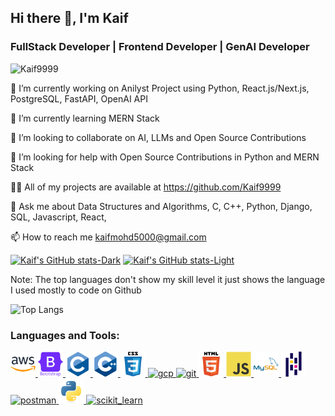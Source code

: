 ## Hi there 👋, I'm Kaif
### FullStack Developer | Frontend Developer | GenAI Developer

<p align="left"> <img src="https://komarev.com/ghpvc/?username=Kaif9999&label=Profile%20views&color=0e75b6&style=flat" alt="Kaif9999" /> </p>

🔭 I’m currently working on Anilyst Project using Python, React.js/Next.js, PostgreSQL, FastAPI, OpenAI API

🌱 I’m currently learning MERN Stack 

👯 I’m looking to collaborate on AI, LLMs and Open Source Contributions

🤝 I’m looking for help with Open Source Contributions in Python and MERN Stack

👨‍💻 All of my projects are available at https://github.com/Kaif9999

💬 Ask me about Data Structures and Algorithms, C, C++, Python, Django, SQL, Javascript, React, 

📫 How to reach me kaifmohd5000@gmail.com

[![Kaif's GitHub stats-Dark](https://github-readme-stats.vercel.app/api?username=Kaif9999&show_icons=true&theme=dark#gh-dark-mode-only)](https://github.com/Kaif9999/github-readme-stats#gh-dark-mode-only)
[![Kaif's GitHub stats-Light](https://github-readme-stats.vercel.app/api?username=Kaif9999&show_icons=true&theme=default#gh-light-mode-only)](https://github.com/Kaif9999/github-readme-stats#gh-light-mode-only)

Note: The top languages don't show my skill level it just shows the language I used mostly to code on Github

![Top Langs](https://github-readme-stats.vercel.app/api/top-langs/?username=Kaif9999&layout=compact)

<h3 align="left">Languages and Tools:</h3>
<p align="left"> 
   <a href="https://aws.amazon.com" target="_blank" rel="noreferrer"> 
  <img src="https://raw.githubusercontent.com/devicons/devicon/master/icons/amazonwebservices/amazonwebservices-original-wordmark.svg" alt="aws" width="40" height="40"/> </a>  <a href="https://getbootstrap.com" target="_blank" rel="noreferrer"> 
  <img src="https://raw.githubusercontent.com/devicons/devicon/master/icons/bootstrap/bootstrap-plain-wordmark.svg" alt="bootstrap" width="40" height="40"/> </a> <a href="https://www.cprogramming.com/" target="_blank" rel="noreferrer"> 
  <img src="https://raw.githubusercontent.com/devicons/devicon/master/icons/c/c-original.svg" alt="c" width="40" height="40"/> </a> <a href="https://www.w3schools.com/cpp/" target="_blank" rel="noreferrer"> 
  <img src="https://raw.githubusercontent.com/devicons/devicon/master/icons/cplusplus/cplusplus-original.svg" alt="cplusplus" width="40" height="40"/> </a> <a href="https://www.w3schools.com/css/" target="_blank" rel="noreferrer"> 
  <img src="https://raw.githubusercontent.com/devicons/devicon/master/icons/css3/css3-original-wordmark.svg" alt="css3" width="40" height="40"/> </a>  <a href="https://cloud.google.com" target="_blank" rel="noreferrer"> 
  <img src="https://www.vectorlogo.zone/logos/google_cloud/google_cloud-icon.svg" alt="gcp" width="40" height="40"/> </a> <a href="https://git-scm.com/" target="_blank" rel="noreferrer"> 
  <img src="https://www.vectorlogo.zone/logos/git-scm/git-scm-icon.svg" alt="git" width="40" height="40"/> </a> <a href="https://www.w3.org/html/" target="_blank" rel="noreferrer"> 
  <img src="https://raw.githubusercontent.com/devicons/devicon/master/icons/html5/html5-original-wordmark.svg" alt="html5" width="40" height="40"/> </a>  <a href="https://developer.mozilla.org/en-US/docs/Web/JavaScript" target="_blank" rel="noreferrer"> 
  <img src="https://raw.githubusercontent.com/devicons/devicon/master/icons/javascript/javascript-original.svg" alt="javascript" width="40" height="40"/> </a> <a href="https://www.mysql.com/" target="_blank" rel="noreferrer"> 
  <img src="https://raw.githubusercontent.com/devicons/devicon/master/icons/mysql/mysql-original-wordmark.svg" alt="mysql" width="40" height="40"/> </a> <a href="https://pandas.pydata.org/" target="_blank" rel="noreferrer"> 
  <img src="https://raw.githubusercontent.com/devicons/devicon/2ae2a900d2f041da66e950e4d48052658d850630/icons/pandas/pandas-original.svg" alt="pandas" width="40" height="40"/> </a> <a href="https://postman.com" target="_blank" rel="noreferrer"> 
  <img src="https://www.vectorlogo.zone/logos/getpostman/getpostman-icon.svg" alt="postman" width="40" height="40"/> </a> <a href="https://www.python.org" target="_blank" rel="noreferrer"> 
  <img src="https://raw.githubusercontent.com/devicons/devicon/master/icons/python/python-original.svg" alt="python" width="40" height="40"/> </a> 
  <a href="https://scikit-learn.org/" target="_blank" rel="noreferrer"> 
  <img src="https://upload.wikimedia.org/wikipedia/commons/0/05/Scikit_learn_logo_small.svg" alt="scikit_learn" width="40" height="40"/> </a>  
</p>
